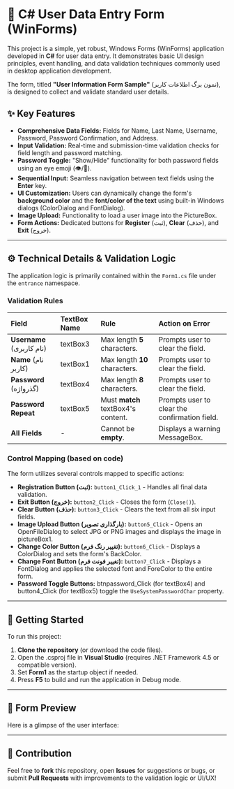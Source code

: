 # 🚀 C# User Data Entry Form (WinForms)

This project is a simple, yet robust, Windows Forms (WinForms) application developed in **C#** for user data entry. It demonstrates basic UI design principles, event handling, and data validation techniques commonly used in desktop application development.

The form, titled **"User Information Form Sample"** (نمون برگ اطلاعات کاربر), is designed to collect and validate standard user details.

## ✨ Key Features

* **Comprehensive Data Fields:** Fields for Name, Last Name, Username, Password, Password Confirmation, and Address.
* **Input Validation:** Real-time and submission-time validation checks for field length and password matching.
* **Password Toggle:** "Show/Hide" functionality for both password fields using an eye emoji ($\text{👁️/🙈}$).
* **Sequential Input:** Seamless navigation between text fields using the **Enter** key.
* **UI Customization:** Users can dynamically change the form's **background color** and the **font/color of the text** using built-in Windows dialogs ($\text{ColorDialog}$ and $\text{FontDialog}$).
* **Image Upload:** Functionality to load a user image into the $\text{PictureBox}$.
* **Form Actions:** Dedicated buttons for **Register** (ثبت), **Clear** (حذف), and **Exit** (خروج).

---

## ⚙️ Technical Details & Validation Logic

The application logic is primarily contained within the `Form1.cs` file under the `entrance` namespace.

### Validation Rules

| Field | $\text{TextBox}$ Name | Rule | Action on Error |
| :--- | :--- | :--- | :--- |
| **Username** (نام کاربری) | $\text{textBox3}$ | Max length **5** characters. | Prompts user to clear the field. |
| **Name** (نام کاربر) | $\text{textBox1}$ | Max length **10** characters. | Prompts user to clear the field. |
| **Password** (گذرواژه) | $\text{textBox4}$ | Max length **8** characters. | Prompts user to clear the field. |
| **Password Repeat** | $\text{textBox5}$ | Must **match** $\text{textBox4}$'s content. | Prompts user to clear the confirmation field. |
| **All Fields** | - | Cannot be **empty**. | Displays a warning $\text{MessageBox}$. |

### Control Mapping (based on code)

The form utilizes several controls mapped to specific actions:

* **Registration Button (ثبت):** `button1_Click_1` - Handles all final data validation.
* **Exit Button (خروج):** `button2_Click` - Closes the form (`Close()`).
* **Clear Button (حذف):** `button3_Click` - Clears the text from all six input fields.
* **Image Upload Button (بارگذاری تصویر):** `button5_Click` - Opens an $\text{OpenFileDialog}$ to select JPG or PNG images and displays the image in $\text{pictureBox1}$.
* **Change Color Button (تغییر رنگ فرم):** `button6_Click` - Displays a $\text{ColorDialog}$ and sets the form's $\text{BackColor}$.
* **Change Font Button (تغییر فونت فرم):** `button7_Click` - Displays a $\text{FontDialog}$ and applies the selected font and $\text{ForeColor}$ to the entire form.
* **Password Toggle Buttons:** $\text{btnpassword\_Click}$ (for $\text{textBox4}$) and $\text{button4\_Click}$ (for $\text{textBox5}$) toggle the `UseSystemPasswordChar` property.

---

## 🚀 Getting Started

To run this project:

1.  **Clone the repository** (or download the code files).
2.  Open the $\text{.csproj}$ file in **Visual Studio** (requires $\text{.NET Framework 4.5}$ or compatible version).
3.  Set **$\text{Form1}$** as the startup object if needed.
4.  Press **F5** to build and run the application in Debug mode.

---

## 📸 Form Preview

Here is a glimpse of the user interface:


---

## 🤝 Contribution

Feel free to **fork** this repository, open **Issues** for suggestions or bugs, or submit **Pull Requests** with improvements to the validation logic or UI/UX!
